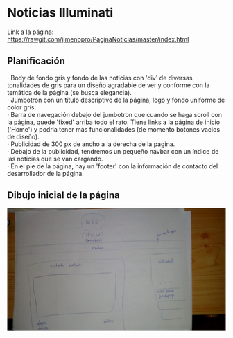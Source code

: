 # Noticias Illuminati

Link a la página: https://rawgit.com/jimenopro/PaginaNoticias/master/index.html

## Planificación

  · Body de fondo gris y fondo de las noticias con 'div' de diversas tonalidades de gris para un diseño agradable de ver y conforme con la temática de la página (se busca elegancia).<br>
  · Jumbotron con un título descriptivo de la página, logo y fondo uniforme de color gris.<br>
  · Barra de navegación debajo del jumbotron que cuando se haga scroll con la página, quede 'fixed' arriba todo el rato. Tiene links a la página de inicio ('Home') y podría tener más funcionalidades (de momento botones vacíos de diseño).<br>
  · Publicidad de 300 px de ancho a la derecha de la pagina.<br>
  · Debajo de la publicidad, tendremos un pequeño navbar con un índice de las noticias que se van cargando.<br>
  · En el pie de la página, hay un 'footer' con la información de contacto del desarrollador de la página.<br>
  
## Dibujo inicial de la página

<a href="https://raw.githubusercontent.com/jimenopro/PaginaNoticias/master/img/IMG_20170606_212917.jpg" target="_blank"><img src="https://raw.githubusercontent.com/jimenopro/PaginaNoticias/master/img/IMG_20170606_212917.jpg" border="0" alt="Boceto"></a>
